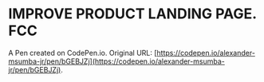 # IMPROVE PRODUCT LANDING PAGE. FCC

A Pen created on CodePen.io. Original URL: [https://codepen.io/alexander-msumba-jr/pen/bGEBJZj](https://codepen.io/alexander-msumba-jr/pen/bGEBJZj).


